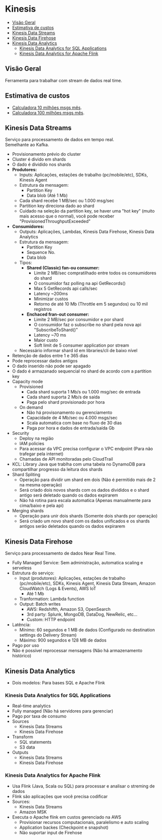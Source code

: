 # Kinesis

- [Visão Geral](#visão-geral)
- [Estimativa de custos](#estimativa-de-custos)
- [Kinesis Data Streams](#kinesis-data-streams)
- [Kinesis Data Firehose](#kinesis-data-firehose)
- [Kinesis Data Analytics](#kinesis-data-analytics)
  - [Kinesis Data Analytics for SQL Applications](#kinesis-data-analytics-for-sql-applications)
  - [Kinesis Data Analytics for Apache Flink](#kinesis-data-analytics-for-apache-flink)


## Visão Geral

Ferramenta para trabalhar com stream de dados real time.

## Estimativa de custos

- [Calculadora 10 milhões msgs mês](https://calculator.aws/#/estimate?id=5c17b5225b69727b57e8303185865bfb7211bec5).
- [Calculadora 100 milhões msgs mês](https://calculator.aws/#/estimate?id=d2fe61263e7fed9db30742b7c458ef08bf2bfec2).

## Kinesis Data Streams

Serviço para processamento de dados em tempo real.  
Semelhante ao Kafka.

- Provisionamento prévio do cluster
- Cluster é divido em shards
- O dado é dividido nos shards
- **Produtores:**
  - Inputs: Aplicações, estações de trabalho (pc/mobile/etc), SDKs, Kinesis Agent
  - Estrutura da mensagem:
    - Partition Key
    - Data blob (Até 1 Mb)
  - Cada shard recebe 1 MB/sec ou 1.000 msg/sec
  - Partition key direciona dado ao shard
  - Cuidado na seleção da partition key, se haver uma "hot key" (muito mais acesso que o normal), você pode receber "ProvisionedThroughputExceeded"
- **Consumidores:**
  - Outputs: Aplicações, Lambdas, Kinesis Data Firehose, Kinesis Data Analytics
  - Estrutura da mensagem:
    - Partition Key
    - Sequence No.
    - Data blob
  - Tipos:
    - **Shared (Classic) fan-ou consumer:**
      - Limite 2 MB/sec compratilhado entre todos os consumidores do shard
      - O consumidor faz polling na api GetRecords()
      - Max 5 GetRecords api calls/sec
      - Latency ~200ms
      - Minimizar custos
      - Retorno de até 10 Mb (Throttle em 5 segundos) ou 10 mil registros
    - **Enchaced fran-out consumer:**
      - Limite 2 MB/sec por consumidor e por shard
      - O consumidor faz o subscribe no shard pela nova api "SubscribeToShard()"
      - Latency ~70 ms
      - Maior custo
      - Soft limit de 5 consumer application por stream
  - Necessário informar shard id em libraries/cli de baixo nível
- Retenção de dados entre 1 e 365 dias
- Pode reprocessar dados antigos
- O dado inserido não pode ser apagado
- O dado é armazanado sequencial no shard de acordo com a partition key
- Capacity mode
  - Provisioned
    - Cada shard suporta 1 Mb/s ou 1.000 msg/sec de entrada
    - Cada shard suporta 2 Mb/s de saída
    - Paga pelo shard provisionado por hora
  - On demand
    - Não há provisonamento ou gerenciamento
    - Capacidade de 4 Mb/sec ou 4.000 msgs/sec
    - Scala automatica com base no fluxo de 30 dias
    - Paga por hora e dados de entrada/saída Gb
- Security
  - Deploy na região
  - IAM policies
  - Para acessar da VPC precisa configurar o VPC endpoint (Para não trafegar pela internet)
  - Chamadas de API monitoradas pelo CloudTrail
- KCL: Library Java que trablha com uma tabela no DynamoDB para compartilhar progresso da leitura dos shards
- Shard Spliting
  - Operação para dividir um shard em dois (Não é permitido mais de 2 na mesma operação)
  - Será criado dois novos shards com os dados divididos e o shard antigo será deletado quando os dados expirarem
  - Não há rotina para escala automatica (Apenas manualmente para cima/baixo e pela api)
- Merging shards
  - Operação para unir dois shards (Somente dois shards por operação)
  - Será criado um novo shard com os dados unificados e os shards antigos serão deletados quando os dados expirarem

## Kinesis Data Firehose

Serviço para processamento de dados Near Real Time.

- Fully Managed Service: Sem administração, automatica scaling e serveless
- Estrutura do serviço:
  - Input (produtores): Aplicações, estações de trabalho (pc/mobile/etc), SDKs, Kinesis Agent, Kinesis Data Stream, Amazon CloudWatch (Logs & Events), AWS IoT
    - Até 1 Mb
  - Tranformation: Lambda function
  - Output: Batch writes
    - AWS: Redshifth, Amazon S3, OpenSearch
    - 3rd party: Splunk, MongoDB, DataDog, NewRelic, etc...
    - Custom: HTTP endpoint
- Latência:
  - Mínimo: 60 segundos e 1 MB de dados (Configurado no destination settings do Delivery Stream)
  - Máximo: 900 segundos e 128 MB de dados
- Pago por uso
- Não é possível reprocessar mensagens (Não há armazenamento histórico)

## Kinesis Data Analytics

- Dois modelos: Para bases SQL e Apache Flink

### Kinesis Data Analytics for SQL Applications

- Real-time analytics
- Fully managed (Não há servidores para gerenciar)
- Pago por taxa de consumo
- Sources
  - Kinesis Data Streams
  - Kinesis Data Firehose
- Transform
  - SQL statements
  - S3 data
- Outputs
  - Kinesis Data Streams
  - Kinesis Data Firehose


### Kinesis Data Analytics for Apache Flink

- Usa Flink (Java, Scala ou SQL) para processar e analisar o streming de dados
- Flink são aplicações que você precisa codificar
- Sources:
  - Kinesis Data Streams
  - Amazon MSK
- Executa o Apache flink em custos gerenciado na AWS
  - Provisionar recursos computacionais, paralelismo e auto scaling
  - Application backes (Checkpoint e snapshot)
  - Não suportar input de Firehose